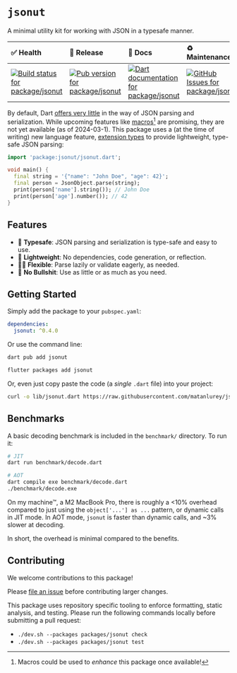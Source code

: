 <!-- #region(HEADER) -->
# `jsonut`

A minimal utility kit for working with JSON in a typesafe manner.

| ✅ Health | 🚀 Release | 📝 Docs | ♻️ Maintenance |
|:----------|:-----------|:--------|:--------------|
| [![Build status for package/jsonut](https://github.com/matanlurey/pub.lurey.dev/actions/workflows/package_jsonut.yaml/badge.svg)](https://github.com/matanlurey/pub.lurey.dev/actions/workflows/package_jsonut.yaml) | [![Pub version for package/jsonut](https://img.shields.io/pub/v/jsonut)](https://pub.dev/packages/jsonut) | [![Dart documentation for package/jsonut](https://img.shields.io/badge/dartdoc-reference-blue.svg)](https://pub.dev/documentation/jsonut) | [![GitHub Issues for package/jsonut](https://img.shields.io/github/issues/matanlurey/pub.lurey.dev/pkg-jsonut?label=issues)](https://github.com/matanlurey/pub.lurey.dev/issues?q=is%3Aopen+is%3Aissue+label%3Apkg-jsonut) |
<!-- #endregion -->

<!-- See https://dart.dev/guides/libraries/writing-package-pages -->

By default, Dart [offers very little](https://dart.dev/guides/json) in the way
of JSON parsing and serialization. While upcoming features like
[macros][working-feature-macros][^1] are promising, they are not yet available
(as of 2024-03-1). This package uses a (at the time of writing) new language
feature, [extension types](https://dart.dev/language/extension-types) to provide
lightweight, type-safe JSON parsing:

```dart
import 'package:jsonut/jsonut.dart';

void main() {
  final string = '{"name": "John Doe", "age": 42}';
  final person = JsonObject.parse(string);
  print(person['name'].string()); // John Doe
  print(person['age'].number()); // 42
}
```

[working-feature-macros]: https://github.com/dart-lang/language/tree/3c846917d835fd54526c9fc02ac066ee8afa76a5/

[^1]: Macros could be used to _enhance_ this package once available!

## Features

- 🦺 **Typesafe**: JSON parsing and serialization is type-safe and easy to use.
- 💨 **Lightweight**: No dependencies, code generation, or reflection.
- 💪🏽 **Flexible**: Parse lazily or validate eagerly, as needed.
- 🚫 **No Bullshit**: Use as little or as much as you need.

## Getting Started

Simply add the package to your `pubspec.yaml`:

```yaml
dependencies:
  jsonut: ^0.4.0
```

Or use the command line:

```sh
dart pub add jsonut
```

```sh
flutter packages add jsonut
```

Or, even just copy paste the code (a _single_ `.dart` file) into your project:

```sh
curl -o lib/jsonut.dart https://raw.githubusercontent.com/matanlurey/jsonut/main/lib/jsonut.dart
```

## Benchmarks

A basic decoding benchmark is included in the `benchmark/` directory. To run it:

```sh
# JIT
dart run benchmark/decode.dart

# AOT
dart compile exe benchmark/decode.dart
./benchmark/decode.exe
```

On my machine™, a M2 MacBook Pro, there is roughly a <10% overhead compared to
just using the `object['...'] as ...` pattern, or dynamic calls in JIT mode. In AOT mode, `jsonut` is faster than dynamic calls, and ~3% slower at decoding.

In short, the overhead is minimal compared to the benefits.

<!-- #region(CONTRIBUTING) -->
## Contributing

We welcome contributions to this package!

Please [file an issue][] before contributing larger changes.

[file an issue]: https://github.com/matanlurey/pub.lurey.dev/issues/new?labels=pkg-jsonut

This package uses repository specific tooling to enforce formatting, static analysis, and testing. Please run the following commands locally before submitting a pull request:

- `./dev.sh --packages packages/jsonut check`
- `./dev.sh --packages packages/jsonut test`

<!-- #endregion -->
